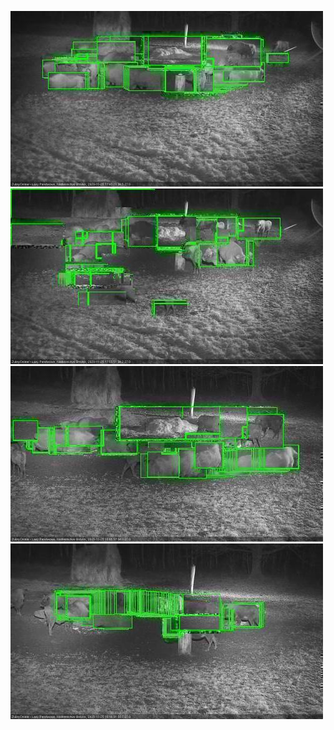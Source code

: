 ![20201125-174537-175542](in2/20201125/20201125-174537-175542_0_.jpg)
![20201125-175548-180552](in2/20201125/20201125-175548-180552_0_.jpg)
![20201125-180558-181602](in2/20201125/20201125-180558-181602_0_.jpg)
![20201125-181608-182611](in2/20201125/20201125-181608-182611_0_.jpg)
